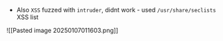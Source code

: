 - Also `XSS` fuzzed with `intruder`, didnt work - used `/usr/share/seclists` XSS list

![[Pasted image 20250107011603.png]]